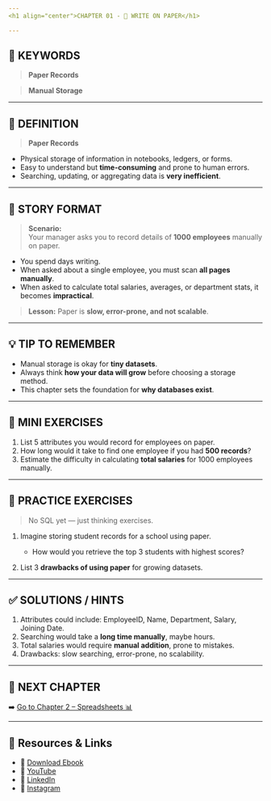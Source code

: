 ```yaml
---
<h1 align="center">CHAPTER 01 - 📝 WRITE ON PAPER</h1>

---
```

## 🔑 KEYWORDS
> **Paper Records**

> **Manual Storage**  

---

## 📖 DEFINITION
> **Paper Records**
- Physical storage of information in notebooks, ledgers, or forms.
- Easy to understand but **time-consuming** and prone to human errors.
- Searching, updating, or aggregating data is **very inefficient**.

---

## 🧱 STORY FORMAT

> **Scenario:**  
Your manager asks you to record details of **1000 employees** manually on paper.  
- You spend days writing.  
- When asked about a single employee, you must scan **all pages manually**.  
- When asked to calculate total salaries, averages, or department stats, it becomes **impractical**.  

> **Lesson:** Paper is **slow, error-prone, and not scalable**.

---

## 💡 TIP TO REMEMBER
- Manual storage is okay for **tiny datasets**.  
- Always think **how your data will grow** before choosing a storage method.
- This chapter sets the foundation for **why databases exist**.

---

## 🧠 MINI EXERCISES
1. List 5 attributes you would record for employees on paper.  
2. How long would it take to find one employee if you had **500 records**?  
3. Estimate the difficulty in calculating **total salaries** for 1000 employees manually.

---

## 💪 PRACTICE EXERCISES
> No SQL yet — just thinking exercises.

1. Imagine storing student records for a school using paper.  
   - How would you retrieve the top 3 students with highest scores?  

2. List 3 **drawbacks of using paper** for growing datasets.

---

## ✅ SOLUTIONS / HINTS
1. Attributes could include: EmployeeID, Name, Department, Salary, Joining Date.  
2. Searching would take a **long time manually**, maybe hours.  
3. Total salaries would require **manual addition**, prone to mistakes.  
4. Drawbacks: slow searching, error-prone, no scalability.

---

## 📎 NEXT CHAPTER
➡️ [Go to Chapter 2 – Spreadsheets 📊](chapter-02-spreadsheet.md)

---

## 🔗 Resources & Links
- 📕 [Download Ebook](https://code4coin.gumroad.com/)
- 🎥 [YouTube](https://www.youtube.com/@code4coin)
- 💼 [LinkedIn](https://www.linkedin.com/in/nitin22/)
- 📸 [Instagram](https://www.instagram.com/code4coin/)
